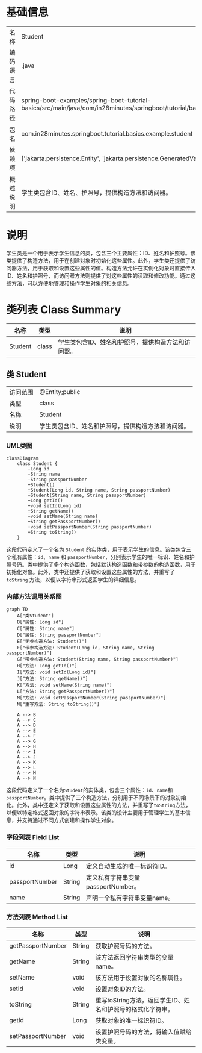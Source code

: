 # 基础信息

|      |      |
|------|------|
| 名称 | Student |
| 编码语言 | .java |
| 代码路径 | spring-boot-examples/spring-boot-tutorial-basics/src/main/java/com/in28minutes/springboot/tutorial/basics/example/student/Student.java |
| 包名 | com.in28minutes.springboot.tutorial.basics.example.student |
| 依赖项 | ['jakarta.persistence.Entity', 'jakarta.persistence.GeneratedValue', 'jakarta.persistence.Id'] |
| 概述说明 | 学生类包含ID、姓名、护照号，提供构造方法和访问器。 |

# 说明

学生类是一个用于表示学生信息的类，包含三个主要属性：ID、姓名和护照号。该类提供了构造方法，用于在创建对象时初始化这些属性。此外，学生类还提供了访问器方法，用于获取和设置这些属性的值。构造方法允许在实例化对象时直接传入ID、姓名和护照号，而访问器方法则提供了对这些属性的读取和修改功能。通过这些方法，可以方便地管理和操作学生对象的相关信息。

# 类列表 Class Summary

| 名称   | 类型  | 说明 |
|-------|------|-------------|
| Student | class | 学生类包含ID、姓名和护照号，提供构造方法和访问器。 |



## 类 Student

|      |      |
|------|------|
| 访问范围 | @Entity;public |
| 类型 | class |
| 名称 | Student |
| 说明 | 学生类包含ID、姓名和护照号，提供构造方法和访问器。 |


### UML类图

```mermaid
classDiagram
    class Student {
        -Long id
        -String name
        -String passportNumber
        +Student()
        +Student(Long id, String name, String passportNumber)
        +Student(String name, String passportNumber)
        +Long getId()
        +void setId(Long id)
        +String getName()
        +void setName(String name)
        +String getPassportNumber()
        +void setPassportNumber(String passportNumber)
        +String toString()
    }
```

这段代码定义了一个名为 `Student` 的实体类，用于表示学生的信息。该类包含三个私有属性：`id`、`name` 和 `passportNumber`，分别表示学生的唯一标识、姓名和护照号码。类中提供了多个构造函数，包括默认构造函数和带参数的构造函数，用于初始化对象。此外，类中还提供了获取和设置这些属性的方法，并重写了 `toString` 方法，以便以字符串形式返回学生的详细信息。


### 内部方法调用关系图

```mermaid
graph TD
    A["类Student"]
    B["属性: Long id"]
    C["属性: String name"]
    D["属性: String passportNumber"]
    E["无参构造方法: Student()"]
    F["带参构造方法: Student(Long id, String name, String passportNumber)"]
    G["带参构造方法: Student(String name, String passportNumber)"]
    H["方法: Long getId()"]
    I["方法: void setId(Long id)"]
    J["方法: String getName()"]
    K["方法: void setName(String name)"]
    L["方法: String getPassportNumber()"]
    M["方法: void setPassportNumber(String passportNumber)"]
    N["重写方法: String toString()"]

    A --> B
    A --> C
    A --> D
    A --> E
    A --> F
    A --> G
    A --> H
    A --> I
    A --> J
    A --> K
    A --> L
    A --> M
    A --> N
```

这段代码定义了一个名为`Student`的实体类，包含三个属性：`id`、`name`和`passportNumber`。类中提供了三个构造方法，分别用于不同场景下的对象初始化。此外，类中还定义了获取和设置这些属性的方法，并重写了`toString`方法，以便以特定格式返回对象的字符串表示。该类的设计主要用于管理学生的基本信息，并支持通过不同方式创建和操作学生对象。

### 字段列表 Field List

| 名称  | 类型  | 说明 |
|-------|-------|------|
| id | Long | 定义自动生成的唯一标识符ID。 |
| passportNumber | String | 定义私有字符串变量passportNumber。 |
| name | String | 声明一个私有字符串变量name。 |

### 方法列表 Method List

| 名称  | 类型  | 说明 |
|-------|-------|------|
| getPassportNumber | String | 获取护照号码的方法。 |
| getName | String | 该方法返回字符串类型的变量name。 |
| setName | void | 该方法用于设置对象的名称属性。 |
| setId | void | 设置对象ID的方法。 |
| toString | String | 重写toString方法，返回学生ID、姓名和护照号的格式化字符串。 |
| getId | Long | 获取对象的唯一标识符ID。 |
| setPassportNumber | void | 设置护照号码的方法，将输入值赋给类变量。 |




